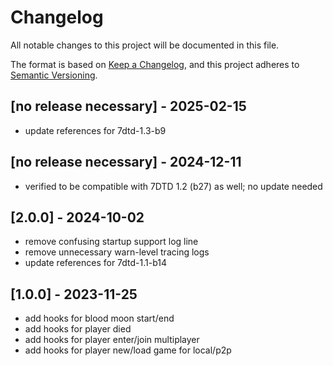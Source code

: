 # Changelog

All notable changes to this project will be documented in this file.

The format is based on [Keep a Changelog](https://keepachangelog.com/en/1.0.0/),
and this project adheres to [Semantic Versioning](https://semver.org/spec/v2.0.0.html).

## [no release necessary] - 2025-02-15

- update references for 7dtd-1.3-b9

## [no release necessary] - 2024-12-11

- verified to be compatible with 7DTD 1.2 (b27) as well; no update needed

## [2.0.0] - 2024-10-02

- remove confusing startup support log line
- remove unnecessary warn-level tracing logs
- update references for 7dtd-1.1-b14

## [1.0.0] - 2023-11-25

- add hooks for blood moon start/end
- add hooks for player died
- add hooks for player enter/join multiplayer
- add hooks for player new/load game for local/p2p

